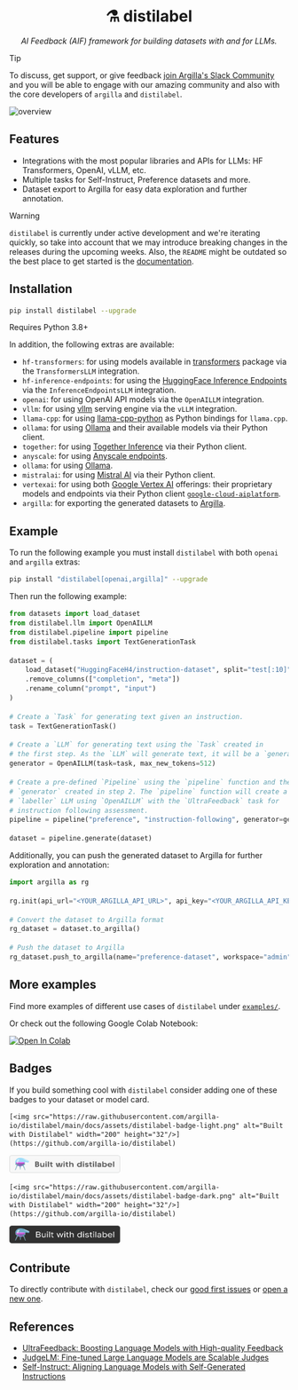 <div align="center">
  <h1>⚗️ distilabel</h1>
  <p><em>AI Feedback (AIF) framework for building datasets with and for LLMs.</em></p>
</div>

> [!TIP]
> To discuss, get support, or give feedback [join Argilla's Slack Community](https://join.slack.com/t/rubrixworkspace/shared_invite/zt-whigkyjn-a3IUJLD7gDbTZ0rKlvcJ5g) and you will be able to engage with our amazing community and also with the core developers of `argilla` and `distilabel`.

![overview](https://github.com/argilla-io/distilabel/assets/36760800/360110da-809d-4e24-a29b-1a1a8bc4f9b7)

## Features

- Integrations with the most popular libraries and APIs for LLMs: HF Transformers, OpenAI, vLLM, etc.
- Multiple tasks for Self-Instruct, Preference datasets and more.
- Dataset export to Argilla for easy data exploration and further annotation.

> [!WARNING]
> `distilabel` is currently under active development and we're iterating quickly, so take into account that we may introduce breaking changes in the releases during the upcoming weeks. Also, the `README` might be outdated so the best place to get started is the [documentation](http://distilabel.argilla.io/).

## Installation

```sh
pip install distilabel --upgrade
```

Requires Python 3.8+

In addition, the following extras are available:

- `hf-transformers`: for using models available in [transformers](https://github.com/huggingface/transformers) package via the `TransformersLLM` integration.
- `hf-inference-endpoints`: for using the [HuggingFace Inference Endpoints](https://huggingface.co/inference-endpoints) via the `InferenceEndpointsLLM` integration.
- `openai`: for using OpenAI API models via the `OpenAILLM` integration.
- `vllm`: for using [vllm](https://github.com/vllm-project/vllm) serving engine via the `vLLM` integration.
- `llama-cpp`: for using [llama-cpp-python](https://github.com/abetlen/llama-cpp-python) as Python bindings for `llama.cpp`.
- `ollama`: for using [Ollama](https://github.com/ollama/ollama) and their available models via their Python client.
- `together`: for using [Together Inference](https://www.together.ai/products) via their Python client.
- `anyscale`: for using [Anyscale endpoints](https://www.anyscale.com/endpoints).
- `ollama`: for using [Ollama](https://ollama.ai/).
- `mistralai`: for using [Mistral AI](https://docs.mistral.ai/platform/endpoints/) via their Python client.
- `vertexai`: for using both [Google Vertex AI](https://cloud.google.com/vertex-ai/?&gad_source=1&hl=es) offerings: their proprietary models and endpoints via their Python client [`google-cloud-aiplatform`](https://github.com/googleapis/python-aiplatform).
- `argilla`: for exporting the generated datasets to [Argilla](https://argilla.io/).

## Example

To run the following example you must install `distilabel` with both `openai` and `argilla` extras:

```sh
pip install "distilabel[openai,argilla]" --upgrade
```

Then run the following example:

```python
from datasets import load_dataset
from distilabel.llm import OpenAILLM
from distilabel.pipeline import pipeline
from distilabel.tasks import TextGenerationTask

dataset = (
    load_dataset("HuggingFaceH4/instruction-dataset", split="test[:10]")
    .remove_columns(["completion", "meta"])
    .rename_column("prompt", "input")
)

# Create a `Task` for generating text given an instruction.
task = TextGenerationTask()

# Create a `LLM` for generating text using the `Task` created in
# the first step. As the `LLM` will generate text, it will be a `generator`.
generator = OpenAILLM(task=task, max_new_tokens=512)

# Create a pre-defined `Pipeline` using the `pipeline` function and the
# `generator` created in step 2. The `pipeline` function will create a
# `labeller` LLM using `OpenAILLM` with the `UltraFeedback` task for
# instruction following assessment.
pipeline = pipeline("preference", "instruction-following", generator=generator)

dataset = pipeline.generate(dataset)
```

Additionally, you can push the generated dataset to Argilla for further exploration and annotation:

```python
import argilla as rg

rg.init(api_url="<YOUR_ARGILLA_API_URL>", api_key="<YOUR_ARGILLA_API_KEY>")

# Convert the dataset to Argilla format
rg_dataset = dataset.to_argilla()

# Push the dataset to Argilla
rg_dataset.push_to_argilla(name="preference-dataset", workspace="admin")
```

## More examples

Find more examples of different use cases of `distilabel` under [`examples/`](./examples/).

Or check out the following Google Colab Notebook:

[![Open In Colab](https://colab.research.google.com/assets/colab-badge.svg)](https://colab.research.google.com/drive/1rO1-OlLFPBC0KPuXQOeMpZOeajiwNoMy?usp=sharing)

## Badges

If you build something cool with `distilabel` consider adding one of these badges to your dataset or model card.

    [<img src="https://raw.githubusercontent.com/argilla-io/distilabel/main/docs/assets/distilabel-badge-light.png" alt="Built with Distilabel" width="200" height="32"/>](https://github.com/argilla-io/distilabel)

[<img src="https://raw.githubusercontent.com/argilla-io/distilabel/main/docs/assets/distilabel-badge-light.png" alt="Built with Distilabel" width="200" height="32"/>](https://github.com/argilla-io/distilabel)

    [<img src="https://raw.githubusercontent.com/argilla-io/distilabel/main/docs/assets/distilabel-badge-dark.png" alt="Built with Distilabel" width="200" height="32"/>](https://github.com/argilla-io/distilabel)

[<img src="https://raw.githubusercontent.com/argilla-io/distilabel/main/docs/assets/distilabel-badge-dark.png" alt="Built with Distilabel" width="200" height="32"/>](https://github.com/argilla-io/distilabel)

## Contribute

To directly contribute with `distilabel`, check our [good first issues](https://github.com/argilla-io/distilabel/issues?q=is%3Aissue+is%3Aopen+label%3A%22good+first+issue%22) or [open a new one](https://github.com/argilla-io/distilabel/issues/new/choose).

## References

* [UltraFeedback: Boosting Language Models with High-quality Feedback](https://arxiv.org/abs/2310.01377)
* [JudgeLM: Fine-tuned Large Language Models are Scalable Judges](https://arxiv.org/abs/2310.17631)
* [Self-Instruct: Aligning Language Models with Self-Generated Instructions](https://arxiv.org/abs/2212.10560)
